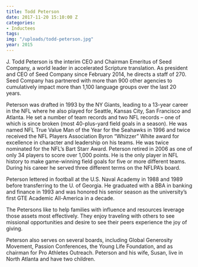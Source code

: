 ```yaml
---
title: Todd Peterson
date: 2017-11-20 15:10:00 Z
categories:
- Inductees
tags:
img: "/uploads/todd-peterson.jpg"
year: 2015
---
```

J. Todd Peterson is the interim CEO and Chairman Emeritus of Seed Company, a world leader in accelerated Scripture translation. As president and CEO of Seed Company since February 2014, he directs a staff of 270. Seed Company has partnered with more than 900 other agencies to cumulatively impact more than 1,100 language groups over the last 20 years.

Peterson was drafted in 1993 by the NY Giants, leading to a 13-year career in the NFL where he also played for Seattle, Kansas City, San Francisco and Atlanta.  He set a number of team records and two NFL records – one of which is since broken (most 40-plus-yard field goals in a season).  He was named NFL True Value Man of the Year for the Seahawks in 1996 and twice received the NFL Players Association Byron “Whizzer” White award for excellence in character and leadership on his teams. He was twice nominated for the NFL’s Bart Starr Award. Peterson retired in 2006 as one of only 34 players to score over 1,000 points. He is the only player in NFL history to make game-winning field goals for five or more different teams. During his career he served three different terms on the NFLPA’s board.

Peterson lettered in football at the U.S. Naval Academy in 1988 and 1989 before transferring to the U. of Georgia. He graduated with a BBA in banking and finance in 1993 and was honored his senior season as the university’s first GTE Academic All-America in a decade.

The Petersons like to help families with influence and resources leverage those assets most effectively. They enjoy traveling with others to see missional opportunities and desire to see their peers experience the joy of giving.  

Peterson also serves on several boards, including Global Generosity Movement, Passion Conferences, the Young Life Foundation, and as chairman for Pro Athletes Outreach.  Peterson and his wife, Susan, live in North Atlanta and have two children.

